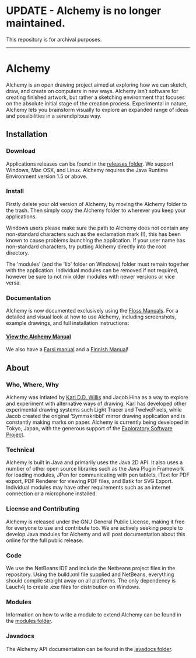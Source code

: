 # UPDATE - Alchemy is no longer maintained.
This repository is for archival purposes.

----

# Alchemy
Alchemy is an open drawing project aimed at exploring how we can sketch, draw, and create on computers in new ways. Alchemy isn’t software for creating finished artwork, but rather a sketching environment that focuses on the absolute initial stage of the creation process. Experimental in nature, Alchemy lets you brainstorm visually to explore an expanded range of ideas and possibilities in a serendipitous way.

## Installation

### Download
Applications releases can be found in the [releases folder](releases).
We support Windows, Mac OSX, and Linux. Alchemy requires the Java Runtime Environment version 1.5 or above.

### Install
Firstly delete your old version of Alchemy, by moving the Alchemy folder to the trash.
Then simply copy the Alchemy folder to wherever you keep your applications.

Windows users please make sure the path to Alchemy does not contain any non-standard characters such as the exclamation mark (!), this has been known to cause problems launching the application. If your user name has non-standard characters, try putting Alchemy directly into the root directory.

The 'modules' (and the 'lib' folder on Windows) folder must remain together with the application. Individual modules can be removed if not required, however be sure to not mix older modules with newer versions or vice versa.

### Documentation
Alchemy is now documented exclusively using the [Floss Manuals](http://en.flossmanuals.net/Alchemy). For a detailed and visual look at how to use Alchemy, including screenshots, example drawings, and full installation instructions:

#### [View the Alchemy Manual](http://en.flossmanuals.net/Alchemy/)

We also have a [Farsi manual](http://fa.flossmanuals.net/alchemy) and a [Finnish Manual](http://fi.flossmanuals.net/Alchemy/Introduction)!

## About

### Who, Where, Why
Alchemy was intiated by [Karl D.D. Willis](http://www.darcy.co.nz/) and Jacob Hina as a way to explore and experiment with alternative ways of drawing. Karl has developed other experimental drawing systems such Light Tracer and TwelvePixels, while Jacob created the original ‘Symmskribbl’ mirror drawing application and is constantly making marks on paper. Alchemy is currently being developed in Tokyo, Japan, with the generous support of the [Exploratory Software Project](https://www.ipa.go.jp/english/humandev/third.html).

### Technical
Alchemy is built in Java and primarily uses the Java 2D API. It also uses a number of other open source libraries such as the Java Plugin Framework for loading modules, JPen for communicating with pen tablets, iText for PDF export, PDF Renderer for viewing PDF files, and Batik for SVG Export. Individual modules may have other requirements such as an internet connection or a microphone installed.

### License and Contributing
Alchemy is released under the GNU General Public License, making it free for everyone to use and contribute too. We are actively seeking people to develop Java modules for Alchemy and will post documentation about this online for the full public release.

### Code
We use the NetBeans IDE and include the Netbeans project files in the repository. Using the build.xml file supplied and NetBeans, everything should compile straight away on all platforms. The only dependency is Lauch4j to create .exe files for distribution on Windows.

### Modules
Information on how to write a module to extend Alchemy can be found in the [modules folder](modules).

### Javadocs
The Alchemy API documentation can be found in the [javadocs folder](javadocs).
